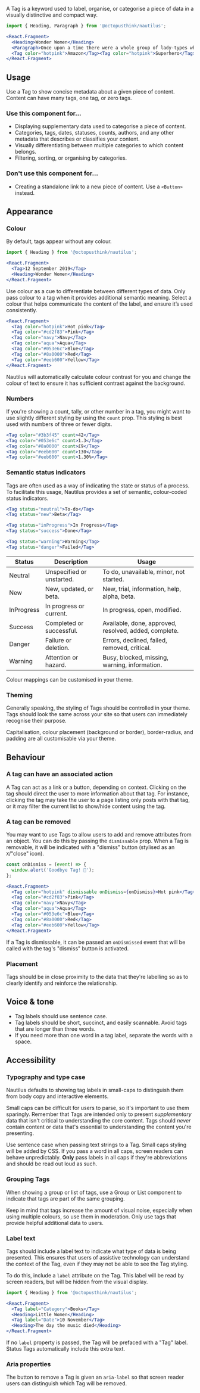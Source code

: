 A Tag is a keyword used to label, organise, or categorise a piece of data in a visually distinctive and compact way.

```jsx
import { Heading, Paragraph } from '@octopusthink/nautilus';

<React.Fragment>
  <Heading>Wonder Women</Heading>
  <Paragraph>Once upon a time there were a whole group of lady-types who lived in a beautiful paradise-land called ... well, I forget but it was really pretty and just chock full of badass ladies.</Paragraph>
  <Tag color="hotpink">Amazon</Tag><Tag color="hotpink">Superhero</Tag><Tag color="hotpink">Ladies who lunch</Tag>
</React.Fragment>
```

## Usage

Use a Tag to show concise metadata about a given piece of content. Content can have many tags, one tag, or zero tags.

### Use this component for...

- Displaying supplementary data used to categorise a piece of content.
- Categories, tags, dates, statuses, counts, authors, and any other metadata that describes or classifies your content.
- Visually differentiating between multiple categories to which content belongs.
- Filtering, sorting, or organising by categories.

### Don't use this component for...

- Creating a standalone link to a new piece of content. Use a `<Button>` instead.

## Appearance

### Colour

By default, tags appear without any colour.

```jsx
import { Heading } from '@octopusthink/nautilus';

<React.Fragment>
  <Tag>12 September 2019</Tag>
  <Heading>Wonder Women</Heading>
</React.Fragment>
```

Use colour as a cue to differentiate between different types of data. Only pass colour to a tag when it provides additional semantic meaning. Select a colour that helps communicate the content of the label, and ensure it’s used consistently.

```jsx
<React.Fragment>
  <Tag color="hotpink">Hot pink</Tag>
  <Tag color="#cd2f83">Pink</Tag>
  <Tag color="navy">Navy</Tag>
  <Tag color="aqua">Aqua</Tag>
  <Tag color="#053e6c">Blue</Tag>
  <Tag color="#8a0000">Red</Tag>
  <Tag color="#eeb600">Yellow</Tag>
</React.Fragment>
```

Nautilus will automatically calculate colour contrast for you and change the colour of text to ensure it has sufficient contrast against the background.

### Numbers

If you're showing a count, tally, or other number in a tag, you might want to use slightly different styling by using the `count` prop. This styling is best used with numbers of three or fewer digits.

```jsx
<Tag color="#3b3f45" count>42</Tag>
<Tag color="#053e6c" count>1.3</Tag>
<Tag color="#8a0000" count>£9</Tag>
<Tag color="#eeb600" count>130</Tag>
<Tag color="#eeb600" count>1.30%</Tag>
```

### Semantic status indicators

Tags are often used as a way of indicating the state or status of a process. To facilitate this usage, Nautilus provides a set of semantic, colour-coded status indicators.

```jsx
<Tag status="neutral">To-do</Tag>
<Tag status="new">Beta</Tag>

<Tag status="inProgress">In Progress</Tag>
<Tag status="success">Done</Tag>

<Tag status="warning">Warning</Tag>
<Tag status="danger">Failed</Tag>
```

| Status | Description | Usage |
|--------|-------------|-------|
| Neutral | Unspecified or unstarted. | To do, unavailable, minor, not started.|
| New | New, updated, or beta. | New, trial, information, help, alpha, beta. |
| InProgress | In progress or current. | In progress, open, modified. |
| Success | Completed or successful. | Available, done, approved, resolved, added, complete. |
Danger | Failure or deletion. | Errors, declined, failed, removed, critical. |
Warning | Attention or hazard. | Busy, blocked, missing, warning, information.

Colour mappings can be customised in your theme.

### Theming

Generally speaking, the styling of Tags should be controlled in your theme. Tags should look the same across your site so that users can immediately recognise their purpose.

Capitalisation, colour placement (background or border), border-radius, and padding are all customisable via your theme.

## Behaviour

### A tag can have an associated action

A Tag can act as a link or a button, depending on context. Clicking on the tag should direct the user to more information about that tag. For instance, clicking the tag may take the user to a page listing only posts with that tag, or it may filter the current list to show/hide content using the tag.

### A tag can be removed

You may want to use Tags to allow users to add and remove attributes from an object. You can do this by passing the `dismissable` prop. When a Tag is removable, it will be indicated with a "dismiss" button (stylised as an `X`/"close" icon).


```jsx
const onDismiss = (event) => {
  window.alert('Goodbye Tag! 👋');
};

<React.Fragment>
  <Tag color="hotpink" dismissable onDismiss={onDismiss}>Hot pink</Tag>
  <Tag color="#cd2f83">Pink</Tag>
  <Tag color="navy">Navy</Tag>
  <Tag color="aqua">Aqua</Tag>
  <Tag color="#053e6c">Blue</Tag>
  <Tag color="#8a0000">Red</Tag>
  <Tag color="#eeb600">Yellow</Tag>
</React.Fragment>
```

If a Tag is dismissable, it can be passed an `onDismissed` event that will be called with the tag's "dismiss" button is activated.

### Placement

Tags should be in close proximity to the data that they're labelling so as to clearly identify and reinforce the relationship.

## Voice & tone

- Tag labels should use sentence case.
- Tag labels should be short, succinct, and easily scannable. Avoid tags that are longer than three words.
- If you need more than one word in a tag label, separate the words with a space.

## Accessibility

### Typography and type case

Nautilus defaults to showing tag labels in small-caps to distinguish them from body copy and interactive elements.

Small caps can be difficult for users to parse, so it's important to use them sparingly. Remember that Tags are intended only to present *supplementary* data that isn't critical to understanding the core content. Tags should *never* contain content or data that's essential to understanding the content you're presenting.

Use sentence case when passing text strings to a Tag. Small caps styling will be added by CSS. If you pass a word in all caps, screen readers can behave unpredictably. **Only** pass labels in all caps if they're abbreviations and should be read out loud as such.

### Grouping Tags

When showing a group or list of tags, use a Group or List component to indicate that tags are part of the same grouping.

Keep in mind that tags increase the amount of visual noise, especially when using multiple colours, so use them in moderation. Only use tags that provide helpful additional data to users.

### Label text

Tags should include a label text to indicate what type of data is being presented. This ensures that users of assistive technology can understand the context of the Tag, even if they may not be able to see the Tag styling.

To do this, include a `label` attribute on the Tag. This label will be read by screen readers, but will be hidden from the visual display.

```jsx
import { Heading } from '@octopusthink/nautilus';

<React.Fragment>
  <Tag label="Category">Books</Tag>
  <Heading>Little Women</Heading>
  <Tag label="Date">10 November</Tag>
  <Heading>The day the music died</Heading>
</React.Fragment>
```

If no `label` property is passed, the Tag will be prefaced with a "Tag" label. Status Tags automatically include this extra text.

### Aria properties

The button to remove a Tag is given an `aria-label` so that screen reader users can distinguish which Tag will be removed.
